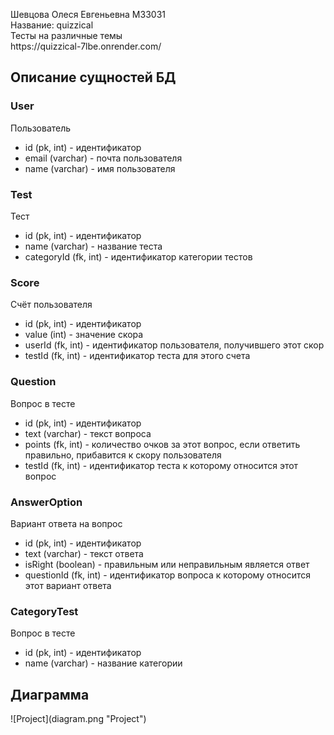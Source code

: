 <p>Шевцова Олеся Евгеньевна М33031<br>
Название: quizzical<br>
Тесты на различные темы<br>
https://quizzical-7lbe.onrender.com/</p>

<h2>Описание сущностей БД</h2>
<h3>User</h3>
<p>Пользователь</p>
<ul> 
    <li>id (pk, int) - идентификатор</li>
    <li>email (varchar) - почта пользователя</li>
    <li>name (varchar) - имя пользователя</li>
</ul>

<h3>Test</h3>
<p>Тест</p>
<ul> 
    <li>id (pk, int) - идентификатор</li>
    <li>name (varchar) - название теста</li>
    <li>categoryId (fk, int) - идентификатор категории тестов</li>
</ul>

<h3>Score</h3>
<p>Счёт пользователя</p>
<ul> 
    <li>id (pk, int) - идентификатор</li>
    <li>value (int) - значение скора</li>
    <li>userId (fk, int) - идентификатор пользователя, получившего этот скор</li>
    <li>testId (fk, int) - идентификатор теста для этого счета</li>
</ul>

<h3>Question</h3>
<p>Вопрос в тесте</p>
<ul> 
    <li>id (pk, int) - идентификатор</li>
    <li>text (varchar) - текст вопроса</li>
    <li>points (fk, int) - количество очков за этот вопрос, если ответить правильно, прибавится к скору пользователя</li>
    <li>testId (fk, int) - идентификатор теста к которому относится этот вопрос</li>
</ul>

<h3>AnswerOption</h3>
<p>Вариант ответа на вопрос</p>
<ul> 
    <li>id (pk, int) - идентификатор</li>
    <li>text (varchar) - текст ответа</li>
    <li>isRight (boolean) - правильным или неправильным является ответ</li>
    <li>questionId (fk, int) - идентификатор вопроса к которому относится этот вариант ответа</li>
</ul>

<h3>CategoryTest</h3>
<p>Вопрос в тесте</p>
<ul> 
    <li>id (pk, int) - идентификатор</li>
    <li>name (varchar) - название категории</li>
</ul>


<h2>Диаграмма</h2>
![Project](diagram.png "Project")